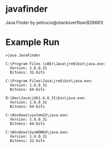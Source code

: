 javafinder
==========

Java Finder by petrucio@stackoverflow(828681)


Example Run
=========

```dos
>java JavaFinder

C:\Program Files (x86)\Java\jre6\bin\java.exe:
  Version: 1.6.0_31
  Bitness: 32-bits

C:\Program Files\Java\jre6\bin\java.exe:
  Version: 1.6.0_31
  Bitness: 64-bits

D:\Dev\Java\jdk1.6.0_31\bin\java.exe:
  Version: 1.6.0_31
  Bitness: 64-bits

C:\Windows\system32\java.exe:
  Version: 1.6.0_31
  Bitness: 64-bits

C:\Windows\SysWOW64\java.exe:
  Version: 1.6.0_31
  Bitness: 32-bits
```
